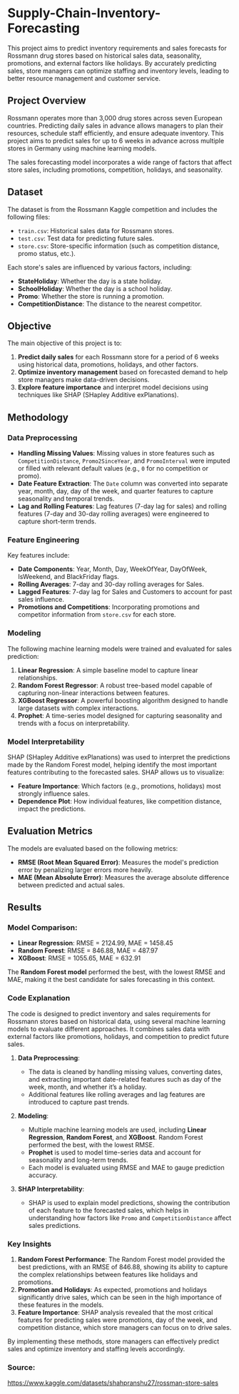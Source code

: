 # Supply-Chain-Inventory-Forecasting

This project aims to predict inventory requirements and sales forecasts for Rossmann drug stores based on historical sales data, seasonality, promotions, and external factors like holidays. By accurately predicting sales, store managers can optimize staffing and inventory levels, leading to better resource management and customer service.

## Project Overview

Rossmann operates more than 3,000 drug stores across seven European countries. Predicting daily sales in advance allows managers to plan their resources, schedule staff efficiently, and ensure adequate inventory. This project aims to predict sales for up to 6 weeks in advance across multiple stores in Germany using machine learning models.

The sales forecasting model incorporates a wide range of factors that affect store sales, including promotions, competition, holidays, and seasonality.

## Dataset

The dataset is from the Rossmann Kaggle competition and includes the following files:

- `train.csv`: Historical sales data for Rossmann stores.
- `test.csv`: Test data for predicting future sales.
- `store.csv`: Store-specific information (such as competition distance, promo status, etc.).

Each store's sales are influenced by various factors, including:

- **StateHoliday**: Whether the day is a state holiday.
- **SchoolHoliday**: Whether the day is a school holiday.
- **Promo**: Whether the store is running a promotion.
- **CompetitionDistance**: The distance to the nearest competitor.

## Objective

The main objective of this project is to:

1. **Predict daily sales** for each Rossmann store for a period of 6 weeks using historical data, promotions, holidays, and other factors.
2. **Optimize inventory management** based on forecasted demand to help store managers make data-driven decisions.
3. **Explore feature importance** and interpret model decisions using techniques like SHAP (SHapley Additive exPlanations).

## Methodology

### Data Preprocessing

- **Handling Missing Values**: Missing values in store features such as `CompetitionDistance`, `Promo2SinceYear`, and `PromoInterval` were imputed or filled with relevant default values (e.g., `0` for no competition or promo).
- **Date Feature Extraction**: The `Date` column was converted into separate year, month, day, day of the week, and quarter features to capture seasonality and temporal trends.
- **Lag and Rolling Features**: Lag features (7-day lag for sales) and rolling features (7-day and 30-day rolling averages) were engineered to capture short-term trends.

### Feature Engineering

Key features include:
- **Date Components**: Year, Month, Day, WeekOfYear, DayOfWeek, IsWeekend, and BlackFriday flags.
- **Rolling Averages**: 7-day and 30-day rolling averages for Sales.
- **Lagged Features**: 7-day lag for Sales and Customers to account for past sales influence.
- **Promotions and Competitions**: Incorporating promotions and competitor information from `store.csv` for each store.

### Modeling

The following machine learning models were trained and evaluated for sales prediction:

1. **Linear Regression**: A simple baseline model to capture linear relationships.
2. **Random Forest Regressor**: A robust tree-based model capable of capturing non-linear interactions between features.
3. **XGBoost Regressor**: A powerful boosting algorithm designed to handle large datasets with complex interactions.
4. **Prophet**: A time-series model designed for capturing seasonality and trends with a focus on interpretability.

### Model Interpretability

SHAP (SHapley Additive exPlanations) was used to interpret the predictions made by the Random Forest model, helping identify the most important features contributing to the forecasted sales. SHAP allows us to visualize:
- **Feature Importance**: Which factors (e.g., promotions, holidays) most strongly influence sales.
- **Dependence Plot**: How individual features, like competition distance, impact the predictions.

## Evaluation Metrics

The models are evaluated based on the following metrics:

- **RMSE (Root Mean Squared Error)**: Measures the model's prediction error by penalizing larger errors more heavily.
- **MAE (Mean Absolute Error)**: Measures the average absolute difference between predicted and actual sales.

## Results

### Model Comparison:
- **Linear Regression**: RMSE = 2124.99, MAE = 1458.45
- **Random Forest**: RMSE = 846.88, MAE = 487.97
- **XGBoost**: RMSE = 1055.65, MAE = 632.91

The **Random Forest model** performed the best, with the lowest RMSE and MAE, making it the best candidate for sales forecasting in this context.

### Code Explanation

The code is designed to predict inventory and sales requirements for Rossmann stores based on historical data, using several machine learning models to evaluate different approaches. It combines sales data with external factors like promotions, holidays, and competition to predict future sales.

1. **Data Preprocessing**:
   - The data is cleaned by handling missing values, converting dates, and extracting important date-related features such as day of the week, month, and whether it’s a holiday.
   - Additional features like rolling averages and lag features are introduced to capture past trends.

2. **Modeling**:
   - Multiple machine learning models are used, including **Linear Regression**, **Random Forest**, and **XGBoost**. Random Forest performed the best, with the lowest RMSE.
   - **Prophet** is used to model time-series data and account for seasonality and long-term trends.
   - Each model is evaluated using RMSE and MAE to gauge prediction accuracy.

3. **SHAP Interpretability**:
   - SHAP is used to explain model predictions, showing the contribution of each feature to the forecasted sales, which helps in understanding how factors like `Promo` and `CompetitionDistance` affect sales predictions.

### Key Insights

1. **Random Forest Performance**: The Random Forest model provided the best predictions, with an RMSE of 846.88, showing its ability to capture the complex relationships between features like holidays and promotions.
2. **Promotion and Holidays**: As expected, promotions and holidays significantly drive sales, which can be seen in the high importance of these features in the models.
3. **Feature Importance**: SHAP analysis revealed that the most critical features for predicting sales were promotions, day of the week, and competition distance, which store managers can focus on to drive sales. 

By implementing these methods, store managers can effectively predict sales and optimize inventory and staffing levels accordingly.

### Source:

https://www.kaggle.com/datasets/shahpranshu27/rossman-store-sales


